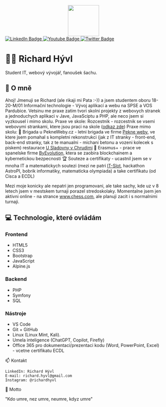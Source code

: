 <div id="header" align="center">
  <img src="https://media.giphy.com/media/M9gbBd9nbDrOTu1Mqx/giphy.gif" width="100"/>
</div>

<div id="badges">
  <a href="https://www.linkedin.com/in/richardhyvl/?originalSubdomain=cz">
    <img src="https://img.shields.io/badge/LinkedIn-blue?style=for-the-badge&logo=linkedin&logoColor=white" alt="LinkedIn Badge"/>
  </a>
  <a href="https://www.instagram.com/richardhyvl/">
    <img src="https://img.shields.io/badge/Instagram-E4405F?style=for-the-badge&logo=instagram&logoColor=white" alt="Youtube Badge"/>
  </a>
  <a href="https://x.com/projektantPata">
    <img src="https://img.shields.io/badge/X-000000?style=for-the-badge&logo=x&logoColor=white" alt="Twitter Badge"/>
  </a>
</div>

# 🧑‍💻 Richard Hývl
Student IT, webový vývojář, fanoušek šachu.

## 📖 O mně

Ahoj! Jmenuji se Richard (ale rikaji mi Pata :-)) a jsem studentem oboru 18-20-M/01 Informační technologie - Vývoj aplikací a webu na SPSE a VOS Pardubice. 
Vetsinu me praxe zatim tvori skolni projekty z webovych stranek a jednoduchych aplikaci v Jave, JavaSciptu a PHP, ale neco jsem si vyzkousel i mimo skolu.
Praxe ve skole:
    Rozcestnik - rozcestnik se vsemi webovymi strankami, ktere jsou praci na skole ([odkaz zde]())
Praxe mimo skolu:
    💼 Brigada u PekneWeby.cz - letni brigada ve firme [Pekne weby](https://www.pekneweby.cz/), ve ktere jsem pomahal s kompletni rekonstrukci (jak z IT stranky - front-end, back-end stranky, tak z te manualni - michani betonu a vozeni kolecek s piskem) restaurace [U Sladovny v Chrudimi](https://www.usladovnychrudim.cz/) 
    🚀 Erasmus+ - prace ve spanelske firme [ByEvolution](https://byevolution.com/), ktera se zaobira blockchainem a kybernetickou bezpecnosti
    🏆 Souteze a certifikaty - ucastnil jsem se v mnoha IT a matematickych soutezi (mezi ne patri [IT-Slot](https://www.it-slot.cz/results/year/2021), hackathon AstroPI, bobrik informatiky, matematicka olympiada) a take certifikatu (od Cisca a ECDL)

Mezi moje konicky ale nepatri jen programovani, ale take sachy, kde uz v 8 letech jsem v mestskem turnaji porazel stredoskolaky. Momentalne jsem jen aktivni online - na strance www.chess.com, ale planuji zacit i s normalnimi turnaji.

## 💻 Technologie, které ovládám
### Frontend 
- HTML5
- CSS3
- Bootstrap
- JavaScript 
- Alpine.js

### Backend
- PHP 
- Symfony
- SQL

### Nástroje 
- VS Code
- Git + GitHub
- Linux (Linux Mint, Kali).
- Umela inteligence (ChatGPT, Copilot, Firefly)
- Office 365 pro dokumentaci/prezentaci kodu (Word, PowerPoint, Excel) - vcetne certifikatu ECDL

📫 Kontakt

    LinkedIn: Richard Hývl
    E-mail: richard.hyvl@gmail.com
    Instagram: @richardhyvl

📜 Motto

"Kdo umre,
nez umre,
neumre,
kdyz umre"
